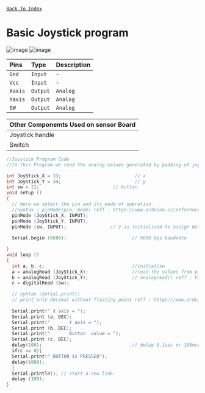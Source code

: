 [`Back To Index`](https://github.com/Sanjay0302/Sensor-Workshop-#readme)

# Basic Joystick program

![image](https://user-images.githubusercontent.com/90672297/204040385-a739481c-e27b-4d46-9587-085b03572b88.png)
![image](https://user-images.githubusercontent.com/90672297/204040928-39cd7427-a8da-4c40-b061-3e299d476ca1.png)


</div>
<div id="header" align="center" >

| Pins | Type     | Description                |          
| :-------- | :------- | :------------------------- |   
| `Gnd`| `Input` | `-` |                                 
| `Vcc`| `Input` | `-` |
| `Xaxis`| `Output` | `Analog` |
  | `Yaxis`| `Output` | `Analog` |
  | `SW`| `Output` | `Analog` |
  
| Other Componemts Used on sensor Board|
| :------------------------- |
| Joystick handle|
| Switch |
</div>

```c
//Joystick Program Code
//In this Program we read the analog values generated by padding of joystick in serial monitor

int JoyStick_X = 33;                           // x 
int JoyStick_Y = 34;                           // y
int sw = 21;                           // button
void setup ()
{   
  // Here we select the pin and its mode of operation
  //syntax : pinMode(pin, mode) reff : https://www.arduino.cc/reference/en/language/functions/digital-io/pinmode/
  pinMode (JoyStick_X, INPUT);  
  pinMode (JoyStick_Y, INPUT);
  pinMode (sw, INPUT);                // z is initialised to assign Button in sensor
  
  Serial.begin (9600);                        // 9600 bps baudrate

}
void loop ()
{
  int a, b, c;                                //initialise
  a = analogRead (JoyStick_X);                //read the values from pins continously and assign to variable continously
  b = analogRead (JoyStick_Y);                // analogread() reff : https://randomnerdtutorials.com/esp32-adc-analog-read-arduino-ide/
  c = digitalRead (sw);

  // syntax :Serial.print()
  // print only decimal without floating point reff : https://www.arduino.cc/reference/en/language/functions/communication/serial/print/
  
  Serial.print(" X axis = ");                 
  Serial.print (a, DEC);                        
  Serial.print("       Y axis = ");           
  Serial.print (b, DEC);                      
  Serial.print("       Button  value = ");    
  Serial.print (c, DEC);
  delay(100);                                 // delay 0.1sec or 100msec
  if(c == 0){                                 
  Serial.print(" BUTTON is PRESSED");         
  delay(1000);                                
  }                                           
  Serial.println(); // start a new line
  delay (100);
}




```

